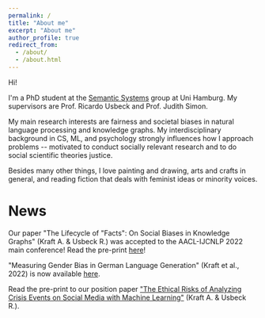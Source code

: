 ```yaml
---
permalink: /
title: "About me"
excerpt: "About me"
author_profile: true
redirect_from: 
  - /about/
  - /about.html
---
```

Hi!

I'm a PhD student at the [Semantic Systems](https://www.inf.uni-hamburg.de/en/inst/ab/sems/home.html) group at Uni Hamburg. My supervisors are Prof. Ricardo Usbeck and Prof. Judith Simon. 

My main research interests are fairness and societal biases in natural language processing and knowledge graphs. My interdisciplinary background in CS, ML, and psychology strongly influences how I approach problems -- motivated to conduct socially relevant research and to do social scientific theories justice.

Besides many other things, I love painting and drawing, arts and crafts in general, and reading fiction that deals with feminist ideas or minority voices. 


# News
Our paper "The Lifecycle of "Facts": On Social Biases in Knowledge Graphs" (Kraft A. & Usbeck R.) was accepted to the AACL-IJCNLP 2022 main conference! Read the pre-print [here](http://arxiv.org/abs/2210.03353)! 

"Measuring Gender Bias in German Language Generation" (Kraft et al., 2022) is now available [here](https://dl.gi.de/handle/20.500.12116/39481).

Read the pre-print to our position paper ["The Ethical Risks of Analyzing Crisis Events on Social Media with Machine Learning"](https://www.edit.fis.uni-hamburg.de/ws/files/21694376/CAMRDY_D2R2_ethical_risks_social_media_ML.pdf) (Kraft A. & Usbeck R.). 


